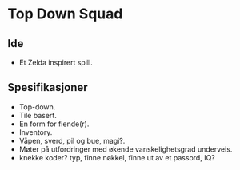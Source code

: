 # Top Down Squad

## Ide
* Et Zelda inspirert spill. 


## Spesifikasjoner
* Top-down.
* Tile basert.
* En form for fiende(r).
* Inventory.
* Våpen, sverd, pil og bue, magi?.
* Møter på utfordringer med økende vanskelighetsgrad underveis.
* knekke koder? typ, finne nøkkel, finne ut av et passord, IQ?
